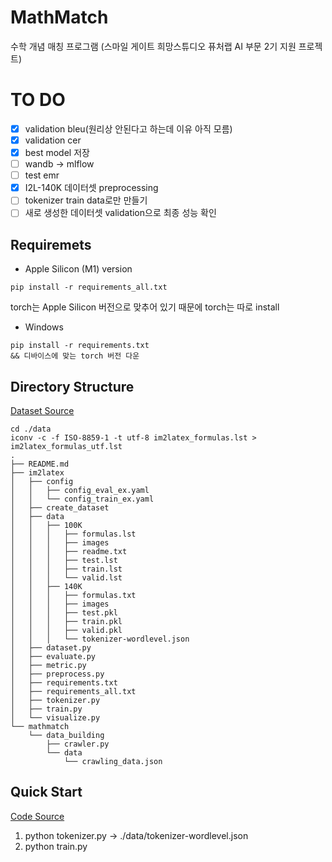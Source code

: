# MathMatch
수학 개념 매칭 프로그램 (스마일 게이트 희망스튜디오 퓨처랩 AI 부문 2기 지원 프로젝트)

# TO DO
- [x] validation bleu(원리상 안된다고 하는데 이유 아직 모름)
- [x] validation cer
- [x] best model 저장
- [ ] wandb → mlflow
- [ ] test emr
- [x] I2L-140K 데이터셋 preprocessing
- [ ] tokenizer train data로만 만들기
- [ ] 새로 생성한 데이터셋 validation으로 최종 성능 확인

## Requiremets
- Apple Silicon (M1) version
```
pip install -r requirements_all.txt
```
torch는 Apple Silicon 버전으로 맞추어 있기 때문에 torch는 따로 install 
- Windows
```
pip install -r requirements.txt
&& 디바이스에 맞는 torch 버전 다운
```

## Directory Structure
[Dataset Source](https://zenodo.org/record/56198#.YtPD1-xBzze)
```
cd ./data
iconv -c -f ISO-8859-1 -t utf-8 im2latex_formulas.lst > im2latex_formulas_utf.lst
.
├── README.md
├── im2latex
│   ├── config
│   │   ├── config_eval_ex.yaml
│   │   └── config_train_ex.yaml
│   ├── create_dataset
│   ├── data
│   │   ├── 100K
│   │   │   ├── formulas.lst
│   │   │   ├── images
│   │   │   ├── readme.txt
│   │   │   ├── test.lst
│   │   │   ├── train.lst
│   │   │   └── valid.lst
│   │   ├── 140K
│   │   │   ├── formulas.txt
│   │   │   ├── images
│   │   │   ├── test.pkl
│   │   │   ├── train.pkl
│   │   │   ├── valid.pkl
│   │   │   └── tokenizer-wordlevel.json
│   ├── dataset.py
│   ├── evaluate.py
│   ├── metric.py
│   ├── preprocess.py
│   ├── requirements.txt
│   ├── requirements_all.txt
│   ├── tokenizer.py
│   ├── train.py
│   └── visualize.py
└── mathmatch
    └── data_building
        ├── crawler.py
        └── data
            └── crawling_data.json
```
## Quick Start
[Code Source](https://www.kaggle.com/code/younghoshin/finetuning-trocr)
1. python tokenizer.py -> ./data/tokenizer-wordlevel.json
2. python train.py
